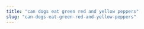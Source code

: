 ```yaml
---
title: "can dogs eat green red and yellow peppers"
slug: "can-dogs-eat-green-red-and-yellow-peppers"
---
```


